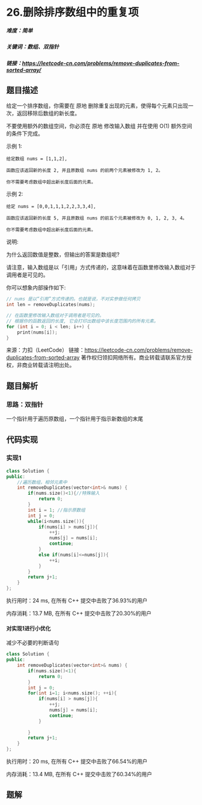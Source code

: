 # 26.删除排序数组中的重复项

##### 难度：简单

##### 关键词：数组、双指针

##### 链接：https://leetcode-cn.com/problems/remove-duplicates-from-sorted-array/

## 题目描述

给定一个排序数组，你需要在 原地 删除重复出现的元素，使得每个元素只出现一次，返回移除后数组的新长度。

不要使用额外的数组空间，你必须在 原地 修改输入数组 并在使用 O(1) 额外空间的条件下完成。

示例 1:

```
给定数组 nums = [1,1,2], 

函数应该返回新的长度 2, 并且原数组 nums 的前两个元素被修改为 1, 2。 

你不需要考虑数组中超出新长度后面的元素。
```

示例 2:

```
给定 nums = [0,0,1,1,1,2,2,3,3,4],

函数应该返回新的长度 5, 并且原数组 nums 的前五个元素被修改为 0, 1, 2, 3, 4。

你不需要考虑数组中超出新长度后面的元素。
```

说明:

为什么返回数值是整数，但输出的答案是数组呢?

请注意，输入数组是以「引用」方式传递的，这意味着在函数里修改输入数组对于调用者是可见的。

你可以想象内部操作如下:

```c++
// nums 是以“引用”方式传递的。也就是说，不对实参做任何拷贝
int len = removeDuplicates(nums);

// 在函数里修改输入数组对于调用者是可见的。
// 根据你的函数返回的长度, 它会打印出数组中该长度范围内的所有元素。
for (int i = 0; i < len; i++) {
    print(nums[i]);
}
```

来源：力扣（LeetCode）
链接：https://leetcode-cn.com/problems/remove-duplicates-from-sorted-array
著作权归领扣网络所有。商业转载请联系官方授权，非商业转载请注明出处。

## 题目解析

### 思路：双指针

一个指针用于遍历原数组，一个指针用于指示新数组的末尾

## 代码实现

### 实现1

```c++
class Solution {
public:
    //遍历数组，相邻元素中
    int removeDuplicates(vector<int>& nums) {
        if(nums.size()<1){//特殊输入
            return 0;
        }
        int i = 1; //指示原数组
        int j = 0;
        while(i<nums.size()){
            if(nums[i] > nums[j]){
                ++j;
                nums[j] = nums[i];
                continue;
            }
            else if(nums[i]<=nums[j]){ 
                ++i;
            }            
        }
        return j+1;
    }
};
```

执行用时：24 ms, 在所有 C++ 提交中击败了36.93%的用户

内存消耗：13.7 MB, 在所有 C++ 提交中击败了20.30%的用户

#### 对实现1进行小优化

减少不必要的判断语句

```c++
class Solution {
public:
    int removeDuplicates(vector<int>& nums) {
        if(nums.size()<1){
            return 0;
        }
        int j = 0;
        for(int i=1; i<nums.size(); ++i){
            if(nums[i] > nums[j]){
                ++j;
                nums[j] = nums[i];
                continue;
            }
               
        }
        return j+1;
    }
};
```

执行用时：20 ms, 在所有 C++ 提交中击败了66.54%的用户

内存消耗：13.4 MB, 在所有 C++ 提交中击败了60.34%的用户

## 题解

